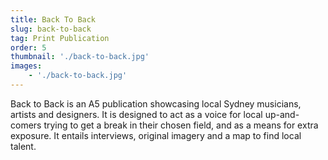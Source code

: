 ```yaml
---
title: Back To Back
slug: back-to-back
tag: Print Publication
order: 5
thumbnail: './back-to-back.jpg'
images:
    - './back-to-back.jpg'
---
```


Back to Back is an A5 publication showcasing local Sydney musicians, artists and designers. It is designed to act as a voice for local up-and-comers trying to get a break in their chosen field, and as a means for extra exposure. It entails interviews, original imagery and a map to find local talent.
